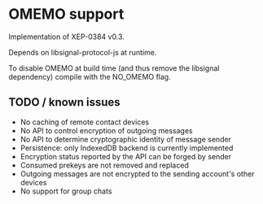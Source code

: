 # OMEMO support

Implementation of XEP-0384 v0.3.

Depends on libsignal-protocol-js at runtime.

To disable OMEMO at build time (and thus remove the libsignal dependency)
compile with the NO_OMEMO flag.

## TODO / known issues

- No caching of remote contact devices
- No API to control encryption of outgoing messages
- No API to determine cryptographic identity of message sender
- Persistence: only IndexedDB backend is currently implemented
- Encryption status reported by the API can be forged by sender
- Consumed prekeys are not removed and replaced
- Outgoing messages are not encrypted to the sending account's other devices
- No support for group chats
